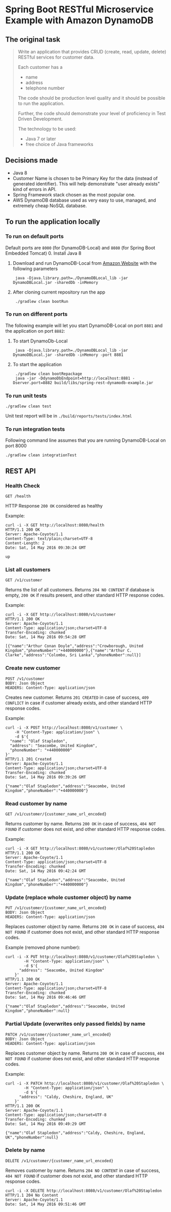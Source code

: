 # Spring Boot RESTful Microservice Example with Amazon DynamoDB
## The original task

> Write an application that provides CRUD (create, read, update, delete) RESTful services for customer data.
>
> Each customer has a
> - name
> - address
> - telephone number
>
> The code should be production level quality and it should be possible to run the application.
>
> Further, the code should demonstrate your level of proficiency in Test Driven Development.
>
> The technology to be used:
> - Java 7 or later
> - free choice of Java frameworks

## Decisions made

* Java 8
* Customer Name is chosen to be Primary Key for the data (instead of generated identifier).
This will help demonstrate "user already exists" kind of errors in API.
* Spring Framework stack chosen as the most popular one.
* AWS DynamoDB database used as very easy to use, managed, and extremely cheap NoSQL database.

## To run the application locally
### To run on default ports
Default ports are `8000` (for DynamoDB-Local) and `8080` (for Spring Boot Embedded Tomcat)
0. Install Java 8
1. Download and run DynamoDB-Local from [Amazon Website](http://docs.aws.amazon.com/amazondynamodb/latest/developerguide/DynamoDBLocal.html#DynamoDBLocal.DownloadingAndRunning) with the following parameters

        java -Djava.library.path=./DynamoDBLocal_lib -jar DynamoDBLocal.jar -sharedDb -inMemory
2. After cloning current repository run the app

        ./gradlew clean bootRun
### To run on different ports

The following example will let you start DynamoDB-Local on port `8881` and the application on port `8882`:
1. To start DynamoDb-Local

        java -Djava.library.path=./DynamoDBLocal_lib -jar DynamoDBLocal.jar -sharedDb -inMemory -port 8881
2. To start the application

        ./gradlew clean bootRepackage
        java -jar -DdynamoDbEndpoint=http://localhost:8881 -Dserver.port=8882 build/libs/spring-rest-dynamodb-example.jar

### To run unit tests
    ./gradlew clean test

Unit test report will be in `./build/reports/tests/index.html`

### To run integration tests
Following command line assumes that you are running DynamoDB-Local on port 8000

    ./gradlew clean integrationTest

## REST API
### Health Check

    GET /health

HTTP Response `200 OK` considered as healthy

Example:

    curl -i -X GET http://localhost:8080/health
    HTTP/1.1 200 OK
    Server: Apache-Coyote/1.1
    Content-Type: text/plain;charset=UTF-8
    Content-Length: 2
    Date: Sat, 14 May 2016 09:30:24 GMT

    up

### List all customers

    GET /v1/customer

Returns the list of all customers.
Returns `204 NO CONTENT` if database is empty, `200 OK` if results present, and other standard HTTP response codes.

Example:

    curl -i -X GET http://localhost:8080/v1/customer
    HTTP/1.1 200 OK
    Server: Apache-Coyote/1.1
    Content-Type: application/json;charset=UTF-8
    Transfer-Encoding: chunked
    Date: Sat, 14 May 2016 09:54:28 GMT

    [{"name":"Arthur Conan Doyle","address":"Crowborough, United Kingdom","phoneNumber":"+440000000"},{"name":"Arthur C. Clarke","address":"Colombo, Sri Lanka","phoneNumber":null}]

### Create new customer

    POST /v1/customer
    BODY: Json Object
    HEADERS: Content-Type: application/json

Creates new customer.
Returns `201 CREATED` in case of success, `409 CONFLICT` in case if customer already exists, and other standard HTTP response codes.

Example:

    curl -i -X POST http://localhost:8080/v1/customer \
    	-H "Content-Type: application/json" \
    	-d $'{
      "name": "Olaf Stapledon",
      "address": "Seacombe, United Kingdom",
      "phoneNumber": "+440000000"
    }'
    HTTP/1.1 201 Created
    Server: Apache-Coyote/1.1
    Content-Type: application/json;charset=UTF-8
    Transfer-Encoding: chunked
    Date: Sat, 14 May 2016 09:39:26 GMT

    {"name":"Olaf Stapledon","address":"Seacombe, United Kingdom","phoneNumber":"+440000000"}

### Read customer by name

    GET /v1/customer/{customer_name_url_encoded}

Returns customer by name.
Returns `200 OK` in case of success, `404 NOT FOUND` if customer does not exist, and other standard HTTP response codes.

Example:

    curl -i -X GET http://localhost:8080/v1/customer/Olaf%20Stapledon
    HTTP/1.1 200 OK
    Server: Apache-Coyote/1.1
    Content-Type: application/json;charset=UTF-8
    Transfer-Encoding: chunked
    Date: Sat, 14 May 2016 09:42:24 GMT

    {"name":"Olaf Stapledon","address":"Seacombe, United Kingdom","phoneNumber":"+440000000"}

### Update (replace whole customer object) by name

    PUT /v1/customer/{customer_name_url_encoded}
    BODY: Json Object
    HEADERS: Content-Type: application/json

Replaces customer object by name.
Returns `200 OK` in case of success, `404 NOT FOUND` if customer does not exist, and other standard HTTP response codes.

Example (removed phone number):

    curl -i -X PUT http://localhost:8080/v1/customer/Olaf%20Stapledon \
        	-H "Content-Type: application/json" \
        	-d $'{
          "address": "Seacombe, United Kingdom"
        }'
    HTTP/1.1 200 OK
    Server: Apache-Coyote/1.1
    Content-Type: application/json;charset=UTF-8
    Transfer-Encoding: chunked
    Date: Sat, 14 May 2016 09:46:46 GMT

    {"name":"Olaf Stapledon","address":"Seacombe, United Kingdom","phoneNumber":null}

### Partial Update (overwrites only passed fields) by name

    PATCH /v1/customer/{customer_name_url_encoded}
    BODY: Json Object
    HEADERS: Content-Type: application/json

Replaces customer object by name.
Returns `200 OK` in case of success, `404 NOT FOUND` if customer does not exist, and other standard HTTP response codes.

Example:

    curl -i -X PATCH http://localhost:8080/v1/customer/Olaf%20Stapledon \
            -H "Content-Type: application/json" \
            -d $'{
          "address": "Caldy, Cheshire, England, UK"
        }'
    HTTP/1.1 200 OK
    Server: Apache-Coyote/1.1
    Content-Type: application/json;charset=UTF-8
    Transfer-Encoding: chunked
    Date: Sat, 14 May 2016 09:49:29 GMT

    {"name":"Olaf Stapledon","address":"Caldy, Cheshire, England, UK","phoneNumber":null}

### Delete by name

    DELETE /v1/customer/{customer_name_url_encoded}

Removes customer by name.
Returns `204 NO CONTENT` in case of success, `404 NOT FOUND` if customer does not exist, and other standard HTTP response codes.

    curl -i -X DELETE http://localhost:8080/v1/customer/Olaf%20Stapledon
    HTTP/1.1 204 No Content
    Server: Apache-Coyote/1.1
    Date: Sat, 14 May 2016 09:51:46 GMT

